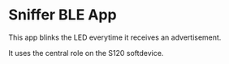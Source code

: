 Sniffer BLE App
===============

This app blinks the LED everytime it receives an advertisement.

It uses the central role on the S120 softdevice.
